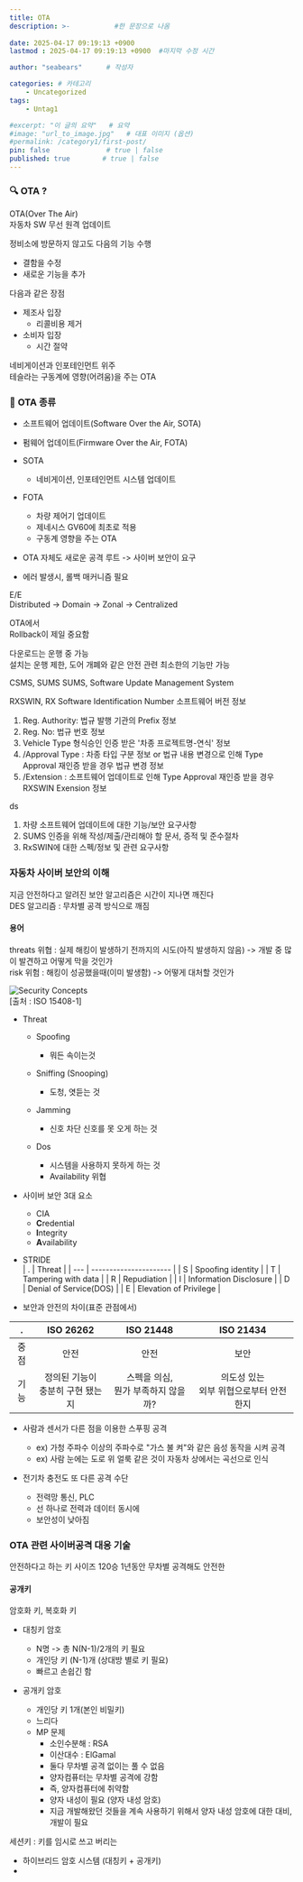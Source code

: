 ```yaml
---
title: OTA
description: >-           #한 문장으로 나옴
  
date: 2025-04-17 09:19:13 +0900
lastmod : 2025-04-17 09:19:13 +0900  #마지막 수정 시간

author: "seabears"      # 작성자

categories: # 카테고리
    - Uncategorized  
tags: 
    - Untag1

#excerpt: "이 글의 요약"   # 요약
#image: "url_to_image.jpg"   # 대표 이미지 (옵션)
#permalink: /category1/first-post/
pin: false              # true | false
published: true        # true | false
---
```



### 🔍 **OTA ?**
OTA(Over The Air)  
자동차 SW 무선 원격 업데이트  

정비소에 방문하지 않고도 다음의 기능 수행
- 결함을 수정
- 새로운 기능을 추가


다음과 같은 장점
- 제조사 입장
  - 리콜비용 제거
- 소비자 입장
  - 시간 절약


네비게이션과 인포테인먼트 위주  
테슬라는 구동계에 영향(어려움)을 주는 OTA  


### 🛜 **OTA 종류**
- 소프트웨어 업데이트(Software Over the Air, SOTA)
- 펌웨어 업데이트(Firmware Over the Air, FOTA)

- SOTA 
  - 네비게이션, 인포테인먼트 시스템 업데이트
- FOTA
  - 차량 제어기 업데이트
  - 제네시스 GV60에 최초로 적용
  - 구동계 영향을 주는 OTA
  
- OTA 자체도 새로운 공격 루트 -> 사이버 보안이 요구
- 에러 발생시, 롤백 매커니즘 필요



E/E  
Distributed -> Domain -> Zonal -> Centralized  


OTA에서  
Rollback이 제일 중요함  

다운로드는 운행 중 가능  
설치는 운행 제한, 도어 개폐와 같은 안전 관련 최소한의 기능만 가능  


CSMS, SUMS 
SUMS, Software Update Management System  

RXSWIN, RX Software Identification Number
소프트웨어 버전 정보
1. Reg. Authority: 법규 발행 기관의 Prefix 정보
2. Reg. No: 법규 번호 정보
3. Vehicle Type 형식승인 인증 받은 '차종 프로젝트명-연식' 정보
4. /Approval Type : 차종 타입 구분 정보 or 법규 내용 변경으로 인해 Type Approval 재인증 받을 경우 법규 변경 정보
5. /Extension : 소프트웨어 업데이트로 인해 Type Approval 재인증 받을 경우 RXSWIN Exension 정보

ds

1. 차량 소프트웨어 업데이트에 대한 기능/보안 요구사항
2. SUMS 인증을 위해 작성/제출/관리해야 할 문서, 증적 및 준수절차
3. RxSWIN에  대한 스펙/정보 및 관련 요구사항



### 자동차 사이버 보안의 이해
지금 안전하다고 알려진 보안 알고리즘은 시간이 지나면 깨진다  
DES 알고리즘 : 무차별 공격 방식으로 깨짐

#### 용어

threats 위협 : 실제 해킹이 발생하기 전까지의 시도(아직 발생하지 않음) -> 개발 중 많이 발견하고 어떻게 막을 것인가  
risk 위험 : 해킹이 성공했을때(이미 발생함) -> 어떻게 대처할 것인가  

![Security Concepts](https://github.com/user-attachments/assets/3592d100-316e-4b27-a789-51c3c839b029)  
[출처 : ISO 15408-1]

- Threat
  - Spoofing
    - 뭐든 속이는것

  - Sniffing (Snooping)
    - 도청, 엿듣는 것

  - Jamming
    - 신호 차단 신호를 못 오게 하는 것

  - Dos
    - 시스템을 사용하지 못하게 하는 것
    - Availability 위협


- 사이버 보안 3대 요소
  - CIA
  - **C**redential
  - **I**ntegrity
  - **A**vailability


- STRIDE  
| .   | Threat                 |
| --- | ---------------------- |
| S   | Spoofing identity      |
| T   | Tampering with data    |
| R   | Repudiation            |
| I   | Information Disclosure |
| D   | Denial of Service(DOS) |
| E   | Elevation of Privilege |


- 보안과 안전의 차이(표준 관점에서)  

|   .   |              ISO 26262               |               ISO 21448                |                 ISO 21434                  |
| :---: | :----------------------------------: | :------------------------------------: | :----------------------------------------: |
| 중점  |                 안전                 |                  안전                  |                    보안                    |
| 기능  | 정의된 기능이 <br>충분히 구현 됐는지 | 스펙을 의심, <br>뭔가 부족하지 않을까? | 의도성 있는 <br>외부 위협으로부터 안전한지 |


- 사람과 센서가 다른 점을 이용한 스푸핑 공격  
  - ex) 가청 주파수 이상의 주파수로 "가스 불 켜"와 같은 음성 동작을 시켜 공격  
  - ex) 사람 눈에는 도로 위 얼룩 같은 것이 자동차 상에서는 곡선으로 인식  

- 전기차 충전도 또 다른 공격 수단
  - 전력망 통신, PLC
  - 선 하나로 전력과 데이터 동시에
  - 보안성이 낮아짐




### OTA 관련 사이버공격 대응 기술
안전하다고 하는 키 사이즈 120승
1년동안 무차별 공격해도 안전한



#### 공개키
암호화 키, 복호화 키

- 대칭키 암호
  - N명 -> 총 N(N-1)/2개의 키 필요
  - 개인당 키 (N-1)개 (상대방 별로 키 필요)
  - 빠르고 손쉽긴 함

- 공개키 암호
  - 개인당 키 1개(본인 비밀키)
  - 느리다
  - MP 문제
    - 소인수분해 : RSA
    - 이산대수 : ElGamal
    - 둘다 무차별 공격 없이는 풀 수 없음
    - 양자컴퓨터는 무차별 공격에 강함
    - 즉, 양자컴퓨터에 취약함
    - 양자 내성이 필요 (양자 내성 암호)
    - 지금 개발해왔던 것들을 계속 사용하기 위해서 양자 내성 암호에 대한 대비, 개발이 필요

세션키 : 키를 임시로 쓰고 버리는

- 하이브리드 암호 시스템 (대칭키 + 공개키)
- 